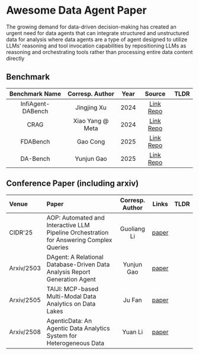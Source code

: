 # Awesome Data Agent Paper

The growing demand for data-driven decision-making has created an urgent need for data agents that can integrate structured and unstructured data for analysis where data agents are a type of agent designed to utilize LLMs’ reasoning and tool invocation capabilities by repositioning LLMs as reasoning and orchestrating tools rather than processing entire data content directly

## Benchmark

| Benchmark Name | Corresp. Author     | Year | Source                                                                                  | TLDR |
|:--------------:|:-------------:|:----:|:---------------------------------------------------------------------------------------:|:-----|
| InfiAgent-DABench | Jingjing Xu | 2024 | [Link](https://arxiv.org/pdf/2401.05507) [Repo](https://github.com/InfiAgent/InfiAgent)|
| CRAG | Xiao Yang @ Meta | 2024 | [Link](https://arxiv.org/pdf/2406.04744) [Repo](https://github.com/facebookresearch/CRAG/)|
| FDABench | Gao Cong  | 2025 | [Link](https://arxiv.org/pdf/2509.02473) [Repo](https://github.com/fdabench/FDAbench)|
| DA-Bench | Yunjun Gao  | 2025 | [Link](https://arxiv.org/pdf/2503.13269) [Repo](https://github.com/ZJU-LLMs/DAgent)|

## Conference Paper (including arxiv)
| Venue       | Paper                                                        | Corresp. Author |                           Links                             |TLDR                                                      |
| :---------- | :----------------------------------------------------------- | :-------------: |:----------------------------------------------------------: | :----------------------------------------------------------- |
| CIDR'25   | AOP: Automated and Interactive LLM Pipeline Orchestration for Answering Complex Queries | Guoliang Li |  [paper](https://www.vldb.org/cidrdb/papers/2025/p32-wang.pdf)   |
| Arxiv/2503   | DAgent: A Relational Database-Driven Data Analysis Report Generation Agent | Yunjun Gao |  [paper](https://arxiv.org/pdf/2503.13269)   |
| Arxiv/2505   | TAIJI: MCP-based Multi-Modal Data Analytics on Data Lakes | Ju Fan |  [paper](https://arxiv.org/pdf/2505.11270)   |
| Arxiv/2508   | AgenticData: An Agentic Data Analytics System for Heterogeneous Data | Yuan Li |  [paper](https://arxiv.org/pdf/2508.05002)   |
